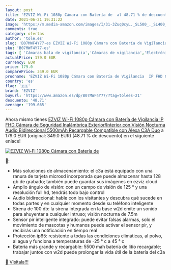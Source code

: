 ```yaml
---
layout: post
title: 'EZVIZ Wi-Fi 1080p Cámara con Batería de  al 48.71 % de descuento'
date: 2021-06-21 19:31:22
image: 'https://m.media-amazon.com/images/I/31-3Zuq0cyL._SL500_._SL400_.jpg'
comments: true
category: ofertas
author: 'tole.es'
slug: 'B07MWF4Y77-es EZVIZ Wi-Fi 1080p Cámara con Batería de Vigilancia IP FHD...'
sku: 'B07MWF4Y77-es'
tags: [ 'Cámaras bala de vigilancia','Cámaras de vigilancia','Electrónica','Fotografía y videocámaras','alexa','ezviz', ]
actualPrice: 179.0 EUR
currency: EUR
price: 179.0
comparePrice: 349.0 EUR
prodname: 'EZVIZ Wi-Fi 1080p Cámara con Batería de Vigilancia  IP FHD Cámara de Seguridad Inalámbrica Exterior/Interior con Visión Nocturna  Audio Bidireccional  5500mAh Recargable  Compatible con Alexa  C3A Duo'
country: 'es'
flag: '🇪🇸'
brand: 'EZVIZ'
buyurl: 'https://www.amazon.es/dp/B07MWF4Y77/?tag=tolees-21'
descuento: '48.71'
average: '199.665'
---
```


Ahora mismo tienes [EZVIZ Wi-Fi 1080p Cámara con Batería de Vigilancia  IP FHD Cámara de Seguridad Inalámbrica Exterior/Interior con Visión Nocturna  Audio Bidireccional  5500mAh Recargable  Compatible con Alexa  C3A Duo](https://www.amazon.es/dp/B07MWF4Y77/?tag=tolees-21) a 179.0 EUR (original: 349.0 EUR) (48.71 %  de descuento) en el siguiente enlace!

[![EZVIZ Wi-Fi 1080p Cámara con Batería de ](https://m.media-amazon.com/images/I/31-3Zuq0cyL._SL500_._SL400_.jpg)](https://www.amazon.es/dp/B07MWF4Y77/?tag=tolees-21)

🔎:

- Más soluciones de almacenamiento: el c3a está equipado con una ranura de tarjeta microsd incorporada que puede almacenar hasta 128 gb de grabado; también puede guardar sus imágenes en ezviz cloud
- Amplio ángulo de visión: con un campo de visión de 125 ° y una resolución full hd, tendrás todo bajo control
- Audio bidireccional: hable con los visitantes y descubra qué sucede en todas partes y en cualquier momento desde su teléfono inteligente
- Sirena de 100 db: la sirena integrada en la base w2d emite un sonido para ahuyentar a cualquier intruso; visión nocturna de 7.5m
- Sensor pir inteligente integrado: puede evitar falsas alarmas, solo el movimiento de mascotas y humanos puede activar el sensor pir, y recibirás una notificación en tiempo real
- Protección ip65: resistente a todas las condiciones climáticas, al polvo, al agua y funciona a temperaturas de -25 ° c a 45 ° c
- Batería más grande y recargable: 5500 mah batería de litio recargable; trabajar juntos con w2d puede prolongar la vida útil de la batería del c3a

[🛒 Visítala!!!](https://www.amazon.es/dp/B07MWF4Y77/?tag=tolees-21)
